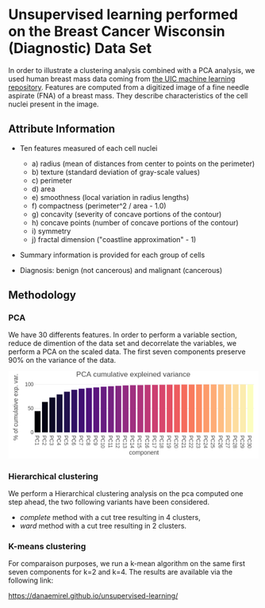 # Unsupervised learning performed on the Breast Cancer Wisconsin (Diagnostic) Data Set

In order to illustrate a clustering analysis combined with a PCA analysis, we used human breast mass data coming from [the UIC machine learning repository](https://archive.ics.uci.edu/ml/datasets/Breast+Cancer+Wisconsin+(Diagnostic)). Features are computed from a digitized image of a fine needle aspirate (FNA) of a breast mass. They describe characteristics of the cell nuclei present in the image.  

## Attribute Information

- Ten features measured of each cell nuclei
    - a) radius (mean of distances from center to points on the perimeter)
    - b) texture (standard deviation of gray-scale values)
    - c) perimeter
    - d) area
    - e) smoothness (local variation in radius lengths)
    - f) compactness (perimeter^2 / area - 1.0)
    - g) concavity (severity of concave portions of the contour)
    - h) concave points (number of concave portions of the contour)
    - i) symmetry
    - j) fractal dimension ("coastline approximation" - 1)


- Summary information is provided for each group of cells

- Diagnosis: benign (not cancerous) and malignant (cancerous)

## Methodology

### PCA

We have 30 differents features. In order to perform a variable section, reduce de dimention of the data set and decorrelate the variables, we perform a PCA on the scaled data. The first seven components preserve 90% on the variance of the data. 

![view](pca.png)

### Hierarchical clustering 

We perform a Hierarchical clustering analysis on the pca computed one step ahead, the two following variants have been considered. 

- *complete* method with a cut tree resulting in 4 clusters, 
- *ward* method with a cut tree resulting in 2 clusters.  

### K-means clustering

For comparaison purposes, we run a k-mean algorithm on the same first seven components for k=2 and k=4. The results are available via the following link:

https://danaemirel.github.io/unsupervised-learning/

